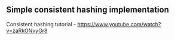## Simple consistent hashing implementation

Consistent hashing tutorial - https://www.youtube.com/watch?v=zaRkONvyGr8


